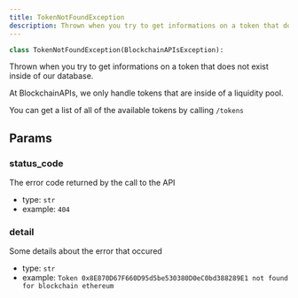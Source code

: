 ```yaml
---
title: TokenNotFoundException
description: Thrown when you try to get informations on a token that does not exist inside of our database.
---
```


```py
class TokenNotFoundException(BlockchainAPIsException):
```

Thrown when you try to get informations on a token that does not exist inside of our database.

At BlockchainAPIs, we only handle tokens that are inside of a liquidity pool.

You can get a list of all of the available tokens by calling `/tokens`

## Params

### status_code

The error code returned by the call to the API
- type: `str`
- example: ` 404
    `

### detail

Some details about the error that occured
- type: `str`
- example: `
    Token 0x8E870D67F660D95d5be530380D0eC0bd388289E1 not found for blockchain ethereum
    `


